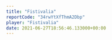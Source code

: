```yaml
---
title: "Fistivalia"
reportCode: "34rwYtXfThmA2Dbp"
player: "Fistivalia"
date: 2021-06-27T18:56:46.133000+00:00
---
```

